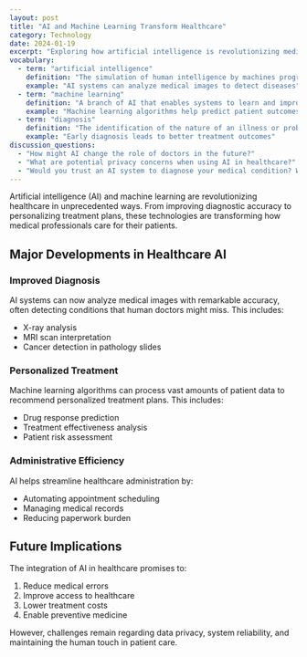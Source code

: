 ```yaml
---
layout: post
title: "AI and Machine Learning Transform Healthcare"
category: Technology
date: 2024-01-19
excerpt: "Exploring how artificial intelligence is revolutionizing medical diagnosis and treatment methods."
vocabulary:
  - term: "artificial intelligence"
    definition: "The simulation of human intelligence by machines programmed to think and learn"
    example: "AI systems can analyze medical images to detect diseases"
  - term: "machine learning"
    definition: "A branch of AI that enables systems to learn and improve from experience"
    example: "Machine learning algorithms help predict patient outcomes"
  - term: "diagnosis"
    definition: "The identification of the nature of an illness or problem"
    example: "Early diagnosis leads to better treatment outcomes"
discussion_questions:
  - "How might AI change the role of doctors in the future?"
  - "What are potential privacy concerns when using AI in healthcare?"
  - "Would you trust an AI system to diagnose your medical condition? Why or why not?"
---
```


Artificial intelligence (AI) and machine learning are revolutionizing healthcare in unprecedented ways. From improving diagnostic accuracy to personalizing treatment plans, these technologies are transforming how medical professionals care for their patients.

## Major Developments in Healthcare AI

### Improved Diagnosis
AI systems can now analyze medical images with remarkable accuracy, often detecting conditions that human doctors might miss. This includes:
- X-ray analysis
- MRI scan interpretation
- Cancer detection in pathology slides

### Personalized Treatment
Machine learning algorithms can process vast amounts of patient data to recommend personalized treatment plans. This includes:
- Drug response prediction
- Treatment effectiveness analysis
- Patient risk assessment

### Administrative Efficiency
AI helps streamline healthcare administration by:
- Automating appointment scheduling
- Managing medical records
- Reducing paperwork burden

## Future Implications

The integration of AI in healthcare promises to:
1. Reduce medical errors
2. Improve access to healthcare
3. Lower treatment costs
4. Enable preventive medicine

However, challenges remain regarding data privacy, system reliability, and maintaining the human touch in patient care.
